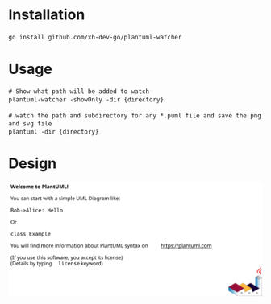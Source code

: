 # Installation

```shell
go install github.com/xh-dev-go/plantuml-watcher
```

# Usage
```shell
# Show what path will be added to watch
plantuml-watcher -showOnly -dir {directory}

# watch the path and subdirectory for any *.puml file and save the png and svg file
plantuml -dir {directory} 
```

# Design
![](./docs/flow.svg)